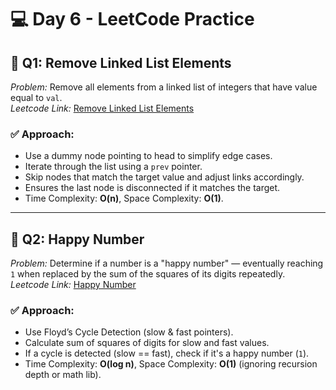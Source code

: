 # 💻 Day 6 - LeetCode Practice

## 🔹 Q1: Remove Linked List Elements  
*Problem:* Remove all elements from a linked list of integers that have value equal to `val`.  
*Leetcode Link:* [Remove Linked List Elements](https://leetcode.com/problems/remove-linked-list-elements)

### ✅ Approach:
- Use a dummy node pointing to head to simplify edge cases.
- Iterate through the list using a `prev` pointer.
- Skip nodes that match the target value and adjust links accordingly.
- Ensures the last node is disconnected if it matches the target.
- Time Complexity: **O(n)**, Space Complexity: **O(1)**.

---

## 🔹 Q2: Happy Number  
*Problem:* Determine if a number is a "happy number" — eventually reaching `1` when replaced by the sum of the squares of its digits repeatedly.  
*Leetcode Link:* [Happy Number](https://leetcode.com/problems/happy-number)

### ✅ Approach:
- Use Floyd’s Cycle Detection (slow & fast pointers).
- Calculate sum of squares of digits for slow and fast values.
- If a cycle is detected (slow == fast), check if it's a happy number (`1`).
- Time Complexity: **O(log n)**, Space Complexity: **O(1)** (ignoring recursion depth or math lib).

